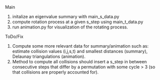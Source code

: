 Main
1. initalize an eigenvalue summary with main_s_data.py
2. compute rotation process at a given s_step using main_t_data.py
3. run animation.py for visualization of the rotating process.

ToDo/Fix
1. Compute some more relevant data for summary/animation such as: estimate collision values (i,j,s,t) and smallest distances (summary), Delaunay triangulations (animation).
2. Method to compute all collisions should insert a s_step in between consecutive steps that differ by a permutation with some cycle > 3 (so that collisions are properly accounted for).